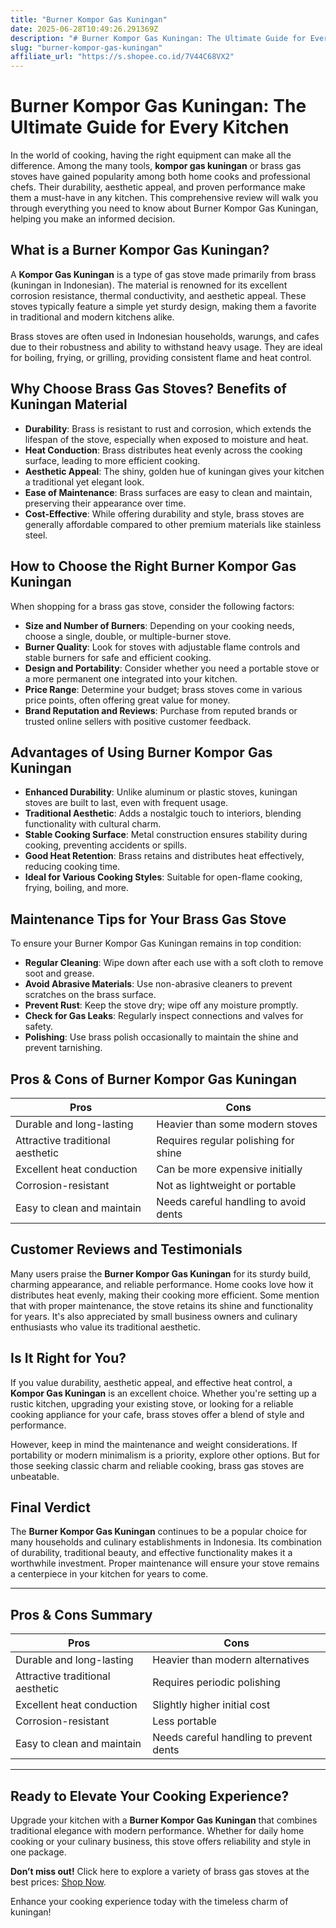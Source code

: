```yaml
---
title: "Burner Kompor Gas Kuningan"
date: 2025-06-28T10:49:26.291369Z
description: "# Burner Kompor Gas Kuningan: The Ultimate Guide for Every Kitchen..."
slug: "burner-kompor-gas-kuningan"
affiliate_url: "https://s.shopee.co.id/7V44C68VX2"
---
```

# Burner Kompor Gas Kuningan: The Ultimate Guide for Every Kitchen

In the world of cooking, having the right equipment can make all the difference. Among the many tools, **kompor gas kuningan** or brass gas stoves have gained popularity among both home cooks and professional chefs. Their durability, aesthetic appeal, and proven performance make them a must-have in any kitchen. This comprehensive review will walk you through everything you need to know about Burner Kompor Gas Kuningan, helping you make an informed decision.

## What is a Burner Kompor Gas Kuningan?

A **Kompor Gas Kuningan** is a type of gas stove made primarily from brass (kuningan in Indonesian). The material is renowned for its excellent corrosion resistance, thermal conductivity, and aesthetic appeal. These stoves typically feature a simple yet sturdy design, making them a favorite in traditional and modern kitchens alike.

Brass stoves are often used in Indonesian households, warungs, and cafes due to their robustness and ability to withstand heavy usage. They are ideal for boiling, frying, or grilling, providing consistent flame and heat control.

## Why Choose Brass Gas Stoves? Benefits of Kuningan Material

- **Durability**: Brass is resistant to rust and corrosion, which extends the lifespan of the stove, especially when exposed to moisture and heat.
- **Heat Conduction**: Brass distributes heat evenly across the cooking surface, leading to more efficient cooking.
- **Aesthetic Appeal**: The shiny, golden hue of kuningan gives your kitchen a traditional yet elegant look.
- **Ease of Maintenance**: Brass surfaces are easy to clean and maintain, preserving their appearance over time.
- **Cost-Effective**: While offering durability and style, brass stoves are generally affordable compared to other premium materials like stainless steel.

## How to Choose the Right Burner Kompor Gas Kuningan

When shopping for a brass gas stove, consider the following factors:

- **Size and Number of Burners**: Depending on your cooking needs, choose a single, double, or multiple-burner stove.
- **Burner Quality**: Look for stoves with adjustable flame controls and stable burners for safe and efficient cooking.
- **Design and Portability**: Consider whether you need a portable stove or a more permanent one integrated into your kitchen.
- **Price Range**: Determine your budget; brass stoves come in various price points, often offering great value for money.
- **Brand Reputation and Reviews**: Purchase from reputed brands or trusted online sellers with positive customer feedback.

## Advantages of Using Burner Kompor Gas Kuningan

- **Enhanced Durability**: Unlike aluminum or plastic stoves, kuningan stoves are built to last, even with frequent usage.
- **Traditional Aesthetic**: Adds a nostalgic touch to interiors, blending functionality with cultural charm.
- **Stable Cooking Surface**: Metal construction ensures stability during cooking, preventing accidents or spills.
- **Good Heat Retention**: Brass retains and distributes heat effectively, reducing cooking time.
- **Ideal for Various Cooking Styles**: Suitable for open-flame cooking, frying, boiling, and more.

## Maintenance Tips for Your Brass Gas Stove

To ensure your Burner Kompor Gas Kuningan remains in top condition:

- **Regular Cleaning**: Wipe down after each use with a soft cloth to remove soot and grease.
- **Avoid Abrasive Materials**: Use non-abrasive cleaners to prevent scratches on the brass surface.
- **Prevent Rust**: Keep the stove dry; wipe off any moisture promptly.
- **Check for Gas Leaks**: Regularly inspect connections and valves for safety.
- **Polishing**: Use brass polish occasionally to maintain the shine and prevent tarnishing.

## Pros & Cons of Burner Kompor Gas Kuningan

| Pros                                              | Cons                                    |
|---------------------------------------------------|-----------------------------------------|
| Durable and long-lasting                         | Heavier than some modern stoves       |
| Attractive traditional aesthetic                  | Requires regular polishing for shine|
| Excellent heat conduction                        | Can be more expensive initially     |
| Corrosion-resistant                              | Not as lightweight or portable      |
| Easy to clean and maintain                        | Needs careful handling to avoid dents |

## Customer Reviews and Testimonials

Many users praise the **Burner Kompor Gas Kuningan** for its sturdy build, charming appearance, and reliable performance. Home cooks love how it distributes heat evenly, making their cooking more efficient. Some mention that with proper maintenance, the stove retains its shine and functionality for years. It's also appreciated by small business owners and culinary enthusiasts who value its traditional aesthetic.

## Is It Right for You?

If you value durability, aesthetic appeal, and effective heat control, a **Kompor Gas Kuningan** is an excellent choice. Whether you're setting up a rustic kitchen, upgrading your existing stove, or looking for a reliable cooking appliance for your cafe, brass stoves offer a blend of style and performance.

However, keep in mind the maintenance and weight considerations. If portability or modern minimalism is a priority, explore other options. But for those seeking classic charm and reliable cooking, brass gas stoves are unbeatable.

## Final Verdict

The **Burner Kompor Gas Kuningan** continues to be a popular choice for many households and culinary establishments in Indonesia. Its combination of durability, traditional beauty, and effective functionality makes it a worthwhile investment. Proper maintenance will ensure your stove remains a centerpiece in your kitchen for years to come.

---

## Pros & Cons Summary

| Pros                                              | Cons                                     |
|---------------------------------------------------|------------------------------------------|
| Durable and long-lasting                         | Heavier than modern alternatives        |
| Attractive traditional aesthetic                  | Requires periodic polishing            |
| Excellent heat conduction                        | Slightly higher initial cost           |
| Corrosion-resistant                              | Less portable                          |
| Easy to clean and maintain                        | Needs careful handling to prevent dents|

---

## Ready to Elevate Your Cooking Experience?

Upgrade your kitchen with a **Burner Kompor Gas Kuningan** that combines traditional elegance with modern performance. Whether for daily home cooking or your culinary business, this stove offers reliability and style in one package.

**Don’t miss out!** Click here to explore a variety of brass gas stoves at the best prices: [Shop Now](https://s.shopee.co.id/7V44C68VX2).

Enhance your cooking experience today with the timeless charm of kuningan!
